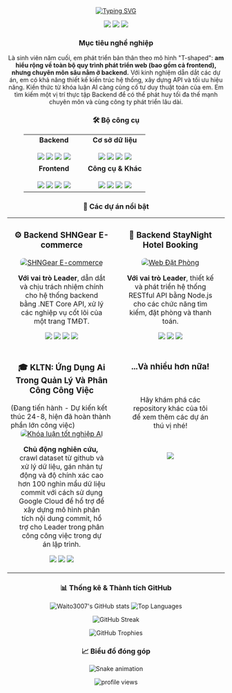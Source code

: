 <div align="center">
<a href="https://github.com/Waito3007">
<img src="https://readme-typing-svg.herokuapp.com?font=Inter&size=32&pause=1000&color=007ACC&center=true&vCenter=true&width=500&lines=Xin+ch%C3%A0o%2C+t%C3%B4i+l%C3%A0+V%C5%A9+Phan+Ho%C3%A0i+Sang+%F0%9F%91%8B%3BBackend+Developer+%26+Team+Leader%3BChuy%C3%AAn+x%C3%A2y+d%E1%BB%B1ng+h%E1%BB%87+th%E1%BB%91ng+hi%E1%BB%87u+n%C4%83ng+cao" alt="Typing SVG" />
</a>
</div>
<p align="center">
<a href="mailto:vphanhoaisang@gmail.com"><img src="https://img.shields.io/badge/Gmail-D14836?style=for-the-badge&logo=gmail&logoColor=white"/></a>
<a href="[https://www.linkedin.com/in/sàang-vũ-phan-hoài-5b420121b/](https://www.linkedin.com/in/sang-vũ-70b898271)"><img src="https://img.shields.io/badge/LinkedIn-0077B5?style=for-the-badge&logo=linkedin&logoColor=white"/></a>
<a href="https://github.com/Waito3007"><img src="https://img.shields.io/badge/GitHub-181717?style=for-the-badge&logo=github&logoColor=white"/></a>
</p>

<div align="center">
<h3>Mục tiêu nghề nghiệp</h3>
</div>

<p align="center">
Là sinh viên năm cuối, em phát triển bản thân theo mô hình "T-shaped": <b>am hiểu rộng về toàn bộ quy trình phát triển web (bao gồm cả frontend), nhưng chuyên môn sâu nằm ở backend.</b> Với kinh nghiệm dẫn dắt các dự án, em có khả năng thiết kế kiến trúc hệ thống, xây dựng API và tối ưu hiệu năng. Kiến thức từ khóa luận AI càng củng cố tư duy thuật toán của em. Em tìm kiếm một vị trí thực tập Backend để có thể phát huy tối đa thế mạnh chuyên môn và cùng công ty phát triển lâu dài.
</p>

<div align="center">
<h3>🛠️ Bộ công cụ</h3>
<div style="width:85%;">
<table width="100%" style="border: none;">
<tr>
<td width="50%" valign="top" align="center">
<strong>Backend</strong><br><br>
<img src="https://img.shields.io/badge/-Node.js-339933?style=for-the-badge&logo=nodedotjs&logoColor=white"/>
<img src="https://img.shields.io/badge/.NET-512BD4?style=for-the-badge&logo=dotnet&logoColor=white"/>
<img src="https://img.shields.io/badge/-Java-007396?style=for-the-badge&logo=java&logoColor=white"/>
<img src="https://img.shields.io/badge/-C%23-239120?style=for-the-badge&logo=c-sharp&logoColor=white"/>
</td>
<td width="50%" valign="top" align="center">
<strong>Cơ sở dữ liệu</strong><br><br>
<img src="https://img.shields.io/badge/-PostgreSQL-4169E1?style=for-the-badge&logo=postgresql&logoColor=white"/>
<img src="https://img.shields.io/badge/-MongoDB-47A248?style=for-the-badge&logo=mongodb&logoColor=white"/>
<img src="https://img.shields.io/badge/-SQL-4479A1?style=for-the-badge&logo=procedural&logoColor=white"/>
<img src="https://img.shields.io/badge/-Firebase-FFCA28?style=for-the-badge&logo=firebase&logoColor=black"/>
</td>
</tr>
<tr>
<td width="50%" valign="top" align="center">
<strong>Frontend</strong><br><br>
<img src="https://img.shields.io/badge/-React-61DAFB?style=for-the-badge&logo=react&logoColor=black"/>
<img src="https://img.shields.io/badge/-Next.js-000000?style=for-the-badge&logo=nextdotjs&logoColor=white"/>
<img src="https://img.shields.io/badge/-JavaScript-F7DF1E?style=for-the-badge&logo=javascript&logoColor=black"/>
<img src="https://img.shields.io/badge/-TailwindCSS-06B6D4?style=for-the-badge&logo=tailwindcss&logoColor=white"/>
</td>
<td width="50%" valign="top" align="center">
<strong>Công cụ & Khác</strong><br><br>
<img src="https://img.shields.io/badge/Git-F05032?style=for-the-badge&logo=git&logoColor=white">
<img src="https://img.shields.io/badge/Docker-2496ED?style=for-the-badge&logo=docker&logoColor=white">
<img src="https://img.shields.io/badge/Google%20Cloud-4285F4?style=for-the-badge&logo=google-cloud&logoColor=white">
<img src="https://img.shields.io/badge/Swagger-85EA2D?style=for-the-badge&logo=swagger&logoColor=black">
</td>
</tr>
</table>
</div>
</div>

<div align="center">
<h3>🌟 Các dự án nổi bật</h3>
</div>

<table width="100%" style="border: none;">
<tr>
<td width="50%" valign="top">
<h3 align="center">⚙️ Backend SHNGear E-commerce</h3>
<div align="center">
<a href="https://github.com/Waito3007/SHNGear">
<img src="https://placehold.co/400x200/512BD4/FFFFFF?text=SHNGear%20Backend" alt="SHNGear E-commerce" style="max-width:100%; border-radius: 8px;"/>
</a>
</div>
<p align="center" style="padding: 0 16px;"><b>Với vai trò Leader</b>, dẫn dắt và chịu trách nhiệm chính cho hệ thống backend bằng .NET Core API, xử lý các nghiệp vụ cốt lõi của một trang TMĐT.</p>
<p align="center">
<img src="https://img.shields.io/badge/.NET-512BD4?style=flat&logo=dotnet&logoColor=white"/>
<img src="https://img.shields.io/badge/-C%23-239120?style=flat&logo=c-sharp&logoColor=white"/>
<img src="https://img.shields.io/badge/SQL-4479A1?style=flat&logo=procedural&logoColor=white"/>
<img src="https://img.shields.io/badge/Swagger-85EA2D?style=flat&logo=swagger&logoColor=black">
</p>
</td>
<td width="50%" valign="top">
<h3 align="center">🏨 Backend StayNight Hotel Booking</h3>
<div align="center">
<a href="https://github.com/Waito3007/WEB-DAT-PHONG">
<img src="https://placehold.co/400x200/007ACC/FFFFFF?text=StayNight%20Backend" alt="Web Đặt Phòng" style="max-width:100%; border-radius: 8px;"/>
</a>
</div>
<p align="center" style="padding: 0 16px;"><b>Với vai trò Leader</b>, thiết kế và phát triển hệ thống RESTful API bằng Node.js cho các chức năng tìm kiếm, đặt phòng và thanh toán.</p>
<p align="center">
<img src="https://img.shields.io/badge/-Node.js-339933?style=flat&logo=nodedotjs&logoColor=white"/>
<img src="https://img.shields.io/badge/Express-000000?style=flat&logo=express&logoColor=white"/>
<img src="https://img.shields.io/badge/-MongoDB-47A248?style=flat&logo=mongodb&logoColor=white"/>
</p>
</td>
</tr>
<tr>
<td width="50%" valign="top">
<h3 align="center">🎓 KLTN: Ứng Dụng Ai Trong Quản Lý Và Phân Công Công Việc</h3>(Đang tiến hành - Dự kiến kết thúc 24-8, hiện đã hoàn thành phần lớn công việc)
<div align="center">
<a href="https://github.com/Waito3007/KLTN04">
<img src="https://placehold.co/400x200/FF6F00/FFFFFF?text=AI%20Thesis" alt="Khóa luận tốt nghiệp AI" style="max-width:100%; border-radius: 8px;"/>
</a>
</div>
<p align="center" style="padding: 0 16px;"><b>Chủ động nghiên cứu,  </b> crawl dataset từ github và xử lý dữ liệu, gán nhản tự động và độ chính xác cao hơn 100 nghìn mẩu dữ liệu commit với cách sử dụng Google Cloud để hổ trợ để xây dựng mô hình phân tích nội dung commit, hổ trợ cho Leader trong phân công công việc trong dự án lập trình.</p>
<p align="center">
<img src="https://img.shields.io/badge/Python-3776AB?style=flat&logo=python&logoColor=white"/>
<img src="https://img.shields.io/badge/Pandas-150458?style=flat&logo=pandas&logoColor=white"/>
<img src="https://img.shields.io/badge/Scikit--learn-F7931A?style=flat&logo=scikit-learn&logoColor=white"/>
</p>
</td>
<td width="50%" valign="top">
<h3 align="center">...Và nhiều hơn nữa!</h3>
<br>
<p align="center" style="padding: 0 16px;">Hãy khám phá các repository khác của tôi<br/>để xem thêm các dự án thú vị nhé!</p>
<br>
<p align="center">
<a href="https://github.com/Waito3007?tab=repositories">
<img src="https://img.shields.io/badge/Xem%20Th%C3%AAm%20D%E1%BB%B1%20%C3%81n-181717?style=for-the-badge&logo=github&logoColor=white" />
</a>
</p>
</td>
</tr>
</table>

<div align="center">
<h3>📊 Thống kê & Thành tích GitHub</h3>
</div>

<p align="center">
<img align="center" src="https://github-readme-stats.vercel.app/api?username=Waito3007&show_icons=true&theme=tokyonight&icon_color=007acc&hide_border=true&count_private=true" alt="Waito3007's GitHub stats" />
<img align="center" src="https://github-readme-stats.vercel.app/api/top-langs/?username=Waito3007&layout=compact&theme=tokyonight&hide_border=true&langs_count=8" alt="Top Languages" />
</p>
<p align="center">
<img align="center" src="https://github-readme-streak-stats.herokuapp.com/?user=Waito3007&theme=tokyonight&hide_border=true" alt="GitHub Streak" />
</p>
<p align="center">
<img align="center" src="https://github-profile-trophy.vercel.app/?username=Waito3007&theme=tokyonight&row=1&column=7&margin-w=15&margin-h=15" alt="GitHub Trophies" />
</p>

<div align="center">
<h3>📈 Biểu đồ đóng góp</h3>
<img src="https://raw.githubusercontent.com/Waito3007/Waito3007/output/github-contribution-grid-snake.svg" alt="Snake animation" />
</div>

<p align="center">
<img src="https://komarev.com/ghpvc/?username=Waito3007&label=L%C6%B0%E1%BB%A3t%20xem%20trang&color=0e75b6&style=flat-square" alt="profile views"/>
</p>
